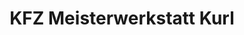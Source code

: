---
title: "KFZ Meisterwerkstatt Kurl"
url: /dortmund/kfz-meisterwerkstatt-kurl/
shop: Autowerkstatt
---